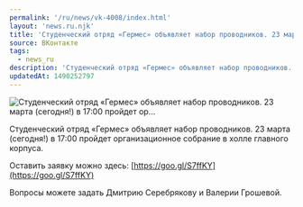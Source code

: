 ```yaml
---
permalink: '/ru/news/vk-4008/index.html'
layout: 'news.ru.njk'
title: 'Студенческий отряд «Гермес» объявляет набор проводников. 23 марта (сегодня!) в 17:00 пройдет ор'
source: ВКонтакте
tags:
  - news_ru
description: 'Студенческий отряд «Гермес» объявляет набор проводников. 23 марта (сегодня!) в 17:00 пройдет ор…'
updatedAt: 1490252797
---
```

![Студенческий отряд «Гермес» объявляет набор проводников. 23 марта (сегодня!) в 17:00 пройдет ор…](https://sun9-41.userapi.com/impf/c604819/v604819484/338b2/4IblWb6bqd0.jpg?size=760x390&quality=96&proxy=1&sign=80d9ff408a4fd730ae7bc2efeb07caf1&c_uniq_tag=cU8OseX44Yy-MhNPZ6CzfMwHU0FVvbnIe6p7D8NdmhM&type=album)

Студенческий отряд «Гермес» объявляет набор проводников. 23 марта (сегодня!) в 17:00 пройдет организационное собрание в холле главного корпуса.

Оставить заявку можно здесь: [https://goo.gl/S7ffKY](https://goo.gl/S7ffKY)

Вопросы можете задать Дмитрию Серебрякову и Валерии Грошевой.
